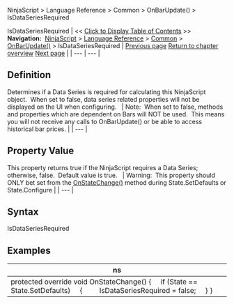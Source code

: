 ﻿
NinjaScript > Language Reference > Common > OnBarUpdate() > IsDataSeriesRequired

IsDataSeriesRequired
| << [Click to Display Table of Contents](isdataseriesrequired.md) >> **Navigation:**     [NinjaScript](ninjascript.md) > [Language Reference](language_reference_wip.md) > [Common](common.md) > [OnBarUpdate()](onbarupdate.md) > IsDataSeriesRequired | [Previous page](currentbar.md) [Return to chapter overview](onbarupdate.md) [Next page](isfirsttickofbar.md) |
| --- | --- |
## Definition
Determines if a Data Series is required for calculating this NinjaScript object.  When set to false, data series related properties will not be displayed on the UI when configuring. 
 
| Note:  When set to false, methods and properties which are dependent on Bars will NOT be used.  This means you will not receive any calls to OnBarUpdate() or be able to access historical bar prices. |
| --- |

## Property Value
This property returns true if the NinjaScript requires a Data Series; otherwise, false.  Default value is true.
 
| Warning:  This property should ONLY bet set from the [OnStateChange()](onstatechange.md) method during State.SetDefaults or State.Configure |
| --- |

## Syntax
IsDataSeriesRequired
 
## 
## Examples
| ns |
| --- |
| protected override void OnStateChange() {      if (State == State.SetDefaults)      {          IsDataSeriesRequired = false;      } } |
